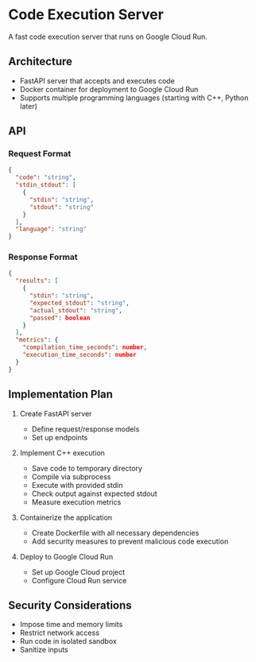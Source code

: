 # Code Execution Server

A fast code execution server that runs on Google Cloud Run.

## Architecture

- FastAPI server that accepts and executes code
- Docker container for deployment to Google Cloud Run
- Supports multiple programming languages (starting with C++, Python later)

## API

### Request Format

```json
{
  "code": "string",
  "stdin_stdout": [
    {
      "stdin": "string",
      "stdout": "string"
    }
  ],
  "language": "string"
}
```

### Response Format

```json
{
  "results": [
    {
      "stdin": "string",
      "expected_stdout": "string",
      "actual_stdout": "string",
      "passed": boolean
    }
  ],
  "metrics": {
    "compilation_time_seconds": number,
    "execution_time_seconds": number
  }
}
```

## Implementation Plan

1. Create FastAPI server
   - Define request/response models
   - Set up endpoints

2. Implement C++ execution
   - Save code to temporary directory
   - Compile via subprocess
   - Execute with provided stdin
   - Check output against expected stdout
   - Measure execution metrics

3. Containerize the application
   - Create Dockerfile with all necessary dependencies
   - Add security measures to prevent malicious code execution

4. Deploy to Google Cloud Run
   - Set up Google Cloud project
   - Configure Cloud Run service

## Security Considerations

- Impose time and memory limits
- Restrict network access
- Run code in isolated sandbox
- Sanitize inputs

